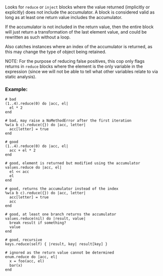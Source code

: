 Looks for `reduce` or `inject` blocks where the value returned (implicitly or
explicitly) does not include the accumulator. A block is considered valid as
long as at least one return value includes the accumulator.

If the accumulator is not included in the return value, then the entire
block will just return a transformation of the last element value, and
could be rewritten as such without a loop.

Also catches instances where an index of the accumulator is returned, as
this may change the type of object being retained.

NOTE: For the purpose of reducing false positives, this cop only flags
returns in `reduce` blocks where the element is the only variable in
the expression (since we will not be able to tell what other variables
relate to via static analysis).

### Example:

    # bad
    (1..4).reduce(0) do |acc, el|
      el * 2
    end

    # bad, may raise a NoMethodError after the first iteration
    %w(a b c).reduce({}) do |acc, letter|
      acc[letter] = true
    end

    # good
    (1..4).reduce(0) do |acc, el|
      acc + el * 2
    end

    # good, element is returned but modified using the accumulator
    values.reduce do |acc, el|
      el << acc
      el
    end

    # good, returns the accumulator instead of the index
    %w(a b c).reduce({}) do |acc, letter|
      acc[letter] = true
      acc
    end

    # good, at least one branch returns the accumulator
    values.reduce(nil) do |result, value|
      break result if something?
      value
    end

    # good, recursive
    keys.reduce(self) { |result, key| result[key] }

    # ignored as the return value cannot be determined
    enum.reduce do |acc, el|
      x = foo(acc, el)
      bar(x)
    end